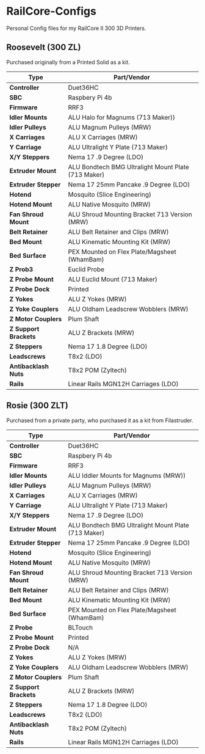 # RailCore-Configs

Personal Config files for my RailCore II 300 3D Printers.


## Roosevelt (300 ZL)
Purchased originally from a Printed Solid as a kit.

|Type|Part/Vendor|
|-----|-----|
|**Controller**|Duet36HC|
|**SBC**|Raspbery Pi 4b|
|**Firmware**|RRF3|
|**Idler Mounts**|ALU Halo for Magnums (713 Maker))|
|**Idler Pulleys**|ALU Magnum Pulleys (MRW)|
|**X Carriages**|ALU X Carriages (MRW)|
|**Y Carriage**|ALU Ultralight Y Plate (713 Maker)|
|**X/Y Steppers**|Nema 17 .9 Degree (LDO)|
|**Extruder Mount**|ALU Bondtech BMG Ultralight Mount Plate (713 Maker)|
|**Extruder Stepper**|Nema 17 25mm Pancake .9 Degree (LDO)|
|**Hotend**|Mosquito (Slice Engineering)|
|**Hotend Mount**|ALU Native Mosquito (MRW)|
|**Fan Shroud Mount**|ALU Shroud Mounting Bracket 713 Version (MRW)|
|**Belt Retainer**|ALU Belt Retainer and Clips (MRW)|
|**Bed Mount**|ALU Kinematic Mounting Kit (MRW)|
|**Bed Surface**|PEX Mounted on Flex Plate/Magsheet (WhamBam)|
|**Z Prob3**|Euclid Probe|
|**Z Probe Mount**|ALU Euclid Mount (713 Maker)|
|**Z Probe Dock**|Printed|
|**Z Yokes**|ALU Z Yokes (MRW)|
|**Z Yoke Couplers**|ALU Oldham Leadscrew Wobblers (MRW)|
|**Z Motor Couplers**|Plum Shaft|
|**Z Support Brackets**|ALU Z Brackets (MRW)|
|**Z Steppers**|Nema 17 1.8 Degree (LDO)|
|**Leadscrews**|T8x2 (LDO)|
|**Antibacklash Nuts**|T8x2 POM (Zyltech)|
|**Rails**|Linear Rails MGN12H Carriages (LDO)|

## Rosie (300 ZLT)
Purchased from a private party, who purchased it as a kit from Filastruder.

|Type|Part/Vendor|
|-----|-----|
|**Controller**|Duet36HC|
|**SBC**|Raspbery Pi 4b|
|**Firmware**|RRF3|
|**Idler Mounts**|ALU Iddler Mounts for Magnums (MRW))|
|**Idler Pulleys**|ALU Magnum Pulleys (MRW)|
|**X Carriages**|ALU X Carriages (MRW)|
|**Y Carriage**|ALU Ultralight Y Plate (713 Maker)|
|**X/Y Steppers**|Nema 17 .9 Degree (LDO)|
|**Extruder Mount**|ALU Bondtech BMG Ultralight Mount Plate (713 Maker)|
|**Extruder Stepper**|Nema 17 25mm Pancake .9 Degree (LDO)|
|**Hotend**|Mosquito (Slice Engineering)|
|**Hotend Mount**|ALU Native Mosquito (MRW)|
|**Fan Shroud Mount**|ALU Shroud Mounting Bracket 713 Version (MRW)|
|**Belt Retainer**|ALU Belt Retainer and Clips (MRW)|
|**Bed Mount**|ALU Kinematic Mounting Kit (MRW)|
|**Bed Surface**|PEX Mounted on Flex Plate/Magsheet (WhamBam)|
|**Z Probe**|BLTouch|
|**Z Probe Mount**|Printed|
|**Z Probe Dock**|N/A|
|**Z Yokes**|ALU Z Yokes (MRW)|
|**Z Yoke Couplers**|ALU Oldham Leadscrew Wobblers (MRW)|
|**Z Motor Couplers**|Plum Shaft|
|**Z Support Brackets**|ALU Z Brackets (MRW)|
|**Z Steppers**|Nema 17 1.8 Degree (LDO)|
|**Leadscrews**|T8x2 (LDO)|
|**Antibacklash Nuts**|T8x2 POM (Zyltech)|
|**Rails**|Linear Rails MGN12H Carriages (LDO)|